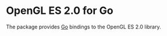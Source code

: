 # OpenGL ES 2.0 for Go

The package provides [Go](http://golang.org) bindings to the OpenGL ES
2.0 library.


